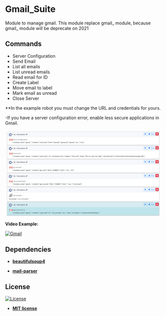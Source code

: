 # Gmail_Suite
Module to manage gmail. This module replace gmail_ module, because gmail_ module will be deprecate on 2021 

## Commands

<ul id="commands_readme">
    <li>Server Configuration</li>
    <li>Send Email</li>
    <li>List all emails</li>
    <li>List unread emails</li>
    <li>Read email for ID</li>
    <li>Create Label</li>
    <li>Move email to label</li>
    <li>Mark email as unread</li>
    <li>Close Server</li>
</ul>

**In the example robot you must change the URL and credentials for yours.

-If you have a server configuration error, enable less secure applications in Gmail.


![alt text](https://raw.githubusercontent.com/rocketbot-cl/Gmail/master/example/gmail.png)

<strong>Video Example:</strong>

[![Gmail](https://img.youtube.com/vi/KfuoJhmX83o/0.jpg)](https://www.youtube.com/watch?v=KfuoJhmX83o "Gmail")


<h2>Dependencies</h2>

<ul>
  <li>
    <strong>
      <a href="https://pypi.org/project/beautifulsoup4/">beautifulsoup4</a>
    </strong> 
  </li>  
</ul>  

<ul>
  <li>
    <strong>
      <a href="https://pypi.org/project/mail-parser/">mail-parser</a>
    </strong> 
  </li>  
</ul>  

<h2>License</h2>

<p><a href="http://badges.mit-license.org" rel="nofollow"><img src="https://camo.githubusercontent.com/107590fac8cbd65071396bb4d04040f76cde5bde/687474703a2f2f696d672e736869656c64732e696f2f3a6c6963656e73652d6d69742d626c75652e7376673f7374796c653d666c61742d737175617265" alt="License" data-canonical-src="http://img.shields.io/:license-mit-blue.svg?style=flat-square" style="max-width:100%;"></a></p>

<ul>
  <li><strong><a href="http://opensource.org/licenses/mit-license.php" rel="nofollow">MIT license</a></strong></li>
</ul>  
